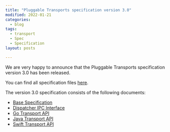 ```yaml
---
title: "Pluggable Transports specification version 3.0"
modified: 2022-01-21
categories:
  - blog
tags:
  - transport
  - Spec
  - Specification
layout: posts

---
```


We are very happy to announce that the Pluggable Transports specification
version 3.0 has been released.

You can find all specification files [here](https://github.com/Pluggable-Transports/Pluggable-Transports-spec/tree/main/releases/PTSpecV3.0).

The version 3.0 specification consists of the following documents:

- [Base Specification](https://github.com/Pluggable-Transports/Pluggable-Transports-spec/blob/main/releases/PTSpecV3.0/Pluggable%20Transport%20Specification%20v3.0%20-%20Base%20Specification%20v3.0.md)
- [Dispatcher IPC Interface](https://github.com/Pluggable-Transports/Pluggable-Transports-spec/blob/main/releases/PTSpecV3.0/Pluggable%20Transport%20Specification%20v3.0%20-%20Dispatcher%20IPC%20Interface%20v3.0.md)
- [Go Transport API](https://github.com/Pluggable-Transports/Pluggable-Transports-spec/blob/main/releases/PTSpecV3.0/Pluggable%20Transport%20Specification%20v3.0%20-%20Go%20Transport%20API%20v3.0.md)
- [Java Transport API](https://github.com/Pluggable-Transports/Pluggable-Transports-spec/blob/main/releases/PTSpecV3.0/Pluggable%20Transport%20Specification%20v3.0%20-%20Java%20Transport%20API%20v1.0.md)
- [Swift Transport API](https://github.com/Pluggable-Transports/Pluggable-Transports-spec/blob/main/releases/PTSpecV3.0/Pluggable%20Transport%20Specification%20v3.0%20-%20Swift%20Transport%20API%20v3.0.md)
